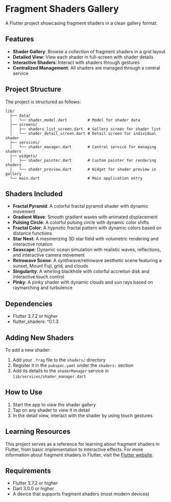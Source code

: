 # Fragment Shaders Gallery

A Flutter project showcasing fragment shaders in a clean gallery format.

## Features

- **Shader Gallery**: Browse a collection of fragment shaders in a grid layout
- **Detailed View**: View each shader in full-screen with shader details
- **Interactive Shaders**: Interact with shaders through gestures
- **Centralized Management**: All shaders are managed through a central service

## Project Structure

The project is structured as follows:

```
lib/
  ├── data/
  │   └── shader_model.dart         # Model for shader data
  ├── screens/
  │   ├── shaders_list_screen.dart  # Gallery screen for shader list
  │   └── shader_detail_screen.dart # Detail screen for individual shader
  ├── services/
  │   └── shader_manager.dart       # Central service for managing shaders
  ├── widgets/
  │   ├── shader_painter.dart       # Custom painter for rendering shaders
  │   └── shader_preview.dart       # Widget for shader preview in gallery
  └── main.dart                     # Main application entry
```

## Shaders Included

- **Fractal Pyramid**: A colorful fractal pyramid shader with dynamic movement
- **Gradient Wave**: Smooth gradient waves with animated displacement
- **Pulsing Circle**: A colorful pulsing circle with dynamic color shifts
- **Fractal Color**: A hypnotic fractal pattern with dynamic colors based on distance functions
- **Star Nest**: A mesmerizing 3D star field with volumetric rendering and interactive rotation
- **Seascape**: Dynamic ocean simulation with realistic waves, reflections, and interactive camera movement
- **Retrowave Scene**: A synthwave/retrowave aesthetic scene featuring a sunset, Mount Fuji, grid, and clouds
- **Singularity**: A whirling blackhole with colorful accretion disk and interactive touch control
- **Pinky**: A pinky shader with dynamic clouds and sun rays based on raymarching and turbulence

## Dependencies

- Flutter 3.7.2 or higher
- flutter_shaders: ^0.1.3

## Adding New Shaders

To add a new shader:

1. Add your `.frag` file to the `shaders/` directory
2. Register it in the `pubspec.yaml` under the `shaders:` section
3. Add its details to the `shaderManager` service in `lib/services/shader_manager.dart`

## How to Use

1. Start the app to view the shader gallery
2. Tap on any shader to view it in detail
3. In the detail view, interact with the shader by using touch gestures

## Learning Resources

This project serves as a reference for learning about fragment shaders in Flutter, from basic implementation to interactive effects. For more information about fragment shaders in Flutter, visit the [Flutter website](https://docs.flutter.dev/ui/design/graphics/fragment-shaders).

## Requirements

- Flutter 3.7.2 or higher
- Dart 3.0.0 or higher
- A device that supports fragment shaders (most modern devices)
